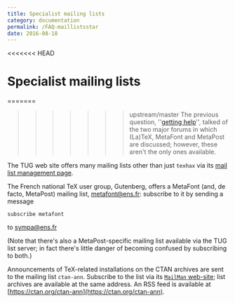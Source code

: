 ```yaml
---
title: Specialist mailing lists
category: documentation
permalink: /FAQ-maillistsstar
date: 2016-08-18
---
```


<<<<<<< HEAD
# Specialist mailing lists

=======
>>>>>>> upstream/master
The previous question, ''[getting help](FAQ-gethelp)'', talked of
the two major forums in which (La)TeX, MetaFont and MetaPost are
discussed; however, these aren't the only ones available.

The TUG web site offers many mailing lists other than just
`texhax` via its 
[mail list management page](https://tug.org/mailman/listinfo).

The French national TeX user group, Gutenberg, offers a MetaFont (and,
de facto, MetaPost) mailing list, <a href="mailto:metafont@ens.fr">metafont@ens.fr</a>: subscribe to
it by sending a message
```
subscribe metafont
```
to <a href="mailto:sympa@ens.fr">sympa@ens.fr</a>

(Note that there's also a MetaPost-specific mailing list available via the
TUG list server; in fact there's little danger of becoming confused
by subscribing to both.)

Announcements of TeX-related installations on the CTAN
archives are sent to the mailing list `ctan-ann`.  Subscribe
to the list via its [`MailMan`
web-site](https://lists.dante.de/mailman/listinfo/ctan-ann); list archives
are available at the same address.  An RSS feed is available at
[https://ctan.org/ctan-ann](https://ctan.org/ctan-ann).

